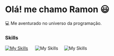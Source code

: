 # Olá! me chamo Ramon 😃

💻 Me aventurado no universo da programação.

### Skills

[![My Skills](https://skillicons.dev/icons?i=html,css)](https://skillicons.dev) &nbsp;&nbsp;&nbsp;&nbsp;&nbsp;![My Skills](https://skillicons.dev/icons?i=js,git)&nbsp;&nbsp;&nbsp;&nbsp;&nbsp;![My Skills](https://skillicons.dev/icons?i=figma,github)
  
          
          
          
                    
